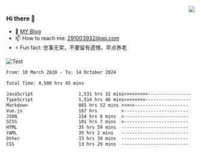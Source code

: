 <img align='right' src='https://github-readme-stats.vercel.app/api?username=niaogege&show_icons=true&theme=radical'/>

### Hi there 👋

- 🌱 [MY Blog](https://bythewayer.com/)
- 📫 How to reach me: 291003932@qq.com
- ⚡ Fun fact:  世事无常，不要留有遗憾，早点养老

![Test](https://github-readme-stats.vercel.app/api/top-langs/?username=niaogege&layout=compact)

<!--START_SECTION:waka-->

```txt
From: 10 March 2020 - To: 14 October 2024

Total Time: 4,500 hrs 45 mins

JavaScript                 1,531 hrs 32 mins>>>>>>>>>----------------   34.03 %
TypeScript                 1,514 hrs 46 mins>>>>>>>>-----------------   33.66 %
Markdown                   865 hrs 52 mins >>>>>--------------------   19.24 %
Vue.js                     167 hrs         >------------------------   03.71 %
JSON                       154 hrs 8 mins  >------------------------   03.42 %
SCSS                       101 hrs 7 mins  >------------------------   02.25 %
HTML                       35 hrs 59 mins  -------------------------   00.80 %
YAML                       35 hrs 2 mins   -------------------------   00.78 %
Other                      33 hrs 39 mins  -------------------------   00.75 %
CSS                        13 hrs 29 mins  -------------------------   00.30 %
```

<!--END_SECTION:waka-->
